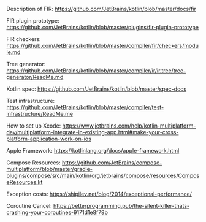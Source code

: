 Description of FIR: https://github.com/JetBrains/kotlin/blob/master/docs/fir

FIR plugin prototype: https://github.com/JetBrains/kotlin/blob/master/plugins/fir-plugin-prototype

FIR checkers: https://github.com/JetBrains/kotlin/blob/master/compiler/fir/checkers/module.md

Tree generator: https://github.com/JetBrains/kotlin/blob/master/compiler/ir/ir.tree/tree-generator/ReadMe.md

Kotlin spec: https://github.com/JetBrains/kotlin/blob/master/spec-docs

Test infrastructure: https://github.com/JetBrains/kotlin/blob/master/compiler/test-infrastructure/ReadMe.me

How to set up Xcode: https://www.jetbrains.com/help/kotlin-multiplatform-dev/multiplatform-integrate-in-existing-app.html#make-your-cross-platform-application-work-on-ios

Apple Framework: https://kotlinlang.org/docs/apple-framework.html

Compose Resources: https://github.com/JetBrains/compose-multiplatform/blob/master/gradle-plugins/compose/src/main/kotlin/org/jetbrains/compose/resources/ComposeResources.kt

Exception costs: https://shipilev.net/blog/2014/exceptional-performance/

Coroutine Cancel: https://betterprogramming.pub/the-silent-killer-thats-crashing-your-coroutines-9171d1e8f79b